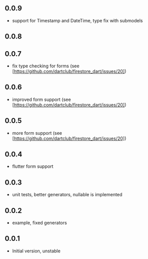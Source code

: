 ## 0.0.9

- support for Timestamp and DateTime, type fix with submodels

## 0.0.8

## 0.0.7

- fix type checking for forms (see [https://github.com/dartclub/firestore_dart/issues/20])

## 0.0.6

- improved form support (see [https://github.com/dartclub/firestore_dart/issues/20])

## 0.0.5

- more form support (see [https://github.com/dartclub/firestore_dart/issues/20])

## 0.0.4

- flutter form support

## 0.0.3

- unit tests, better generators, nullable is implemented

## 0.0.2

- example, fixed generators

## 0.0.1

- Initial version, unstable